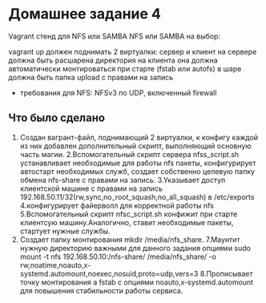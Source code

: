 # Домашнее задание 4 #

Vagrant стенд для NFS или SAMBA
NFS или SAMBA на выбор:

vagrant up должен поднимать 2 виртуалки: сервер и клиент
на сервере должна быть расшарена директория
на клиента она должна автоматически монтироваться при старте (fstab или autofs)
в шаре должна быть папка upload с правами на запись
- требования для NFS: NFSv3 по UDP, включенный firewall

## Что было сделано ##
1. Создан вагрант-файл, поднимающий 2 виртуалки, к конфигу каждой из них  добавлен дополнительный скрипт, выполняющий основную часть магии.
2.Вспомогательный скрипт сервера nfss_script.sh устанавливает необходимые для работы nfs пакеты, конфигурирует автостарт необходимых служб, создает собственно 
целевую папку обмена nfs-share c правами на запись.
3.Указывает доступ клиентской машине с правами на запись 192.168.50.11/32(rw,sync,no_root_squash,no_all_squash) в /etc/exports
4.конфигурирует файерволл для корректной работы nfs
5.Вспомогательный скрипт nfsc_script.sh конфижит при старте клиентсую машину.Аналогично, ставит необходимые пакеты, стартует нужные службы.
6. Создает папку монтирования mkdir /media/nfs_share.
7.Маунтит нужную директорию важными для данного задания опциями 
sudo mount -t nfs 192.168.50.10:/nfs-share/ /media/nfs_share/  -o rw,noatime,noauto,x-systemd.automount,noexec,nosuid,proto=udp,vers=3
8.Прописывает точку монтирования а fstab c опциями noauto,x-systemd.automount для повышения стабильности работы сервиса.

